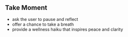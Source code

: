 ## Take Moment
- ask the user to pause and reflect
- offer a chance to take a breath
- provide a wellness haiku that inspires peace and clarity